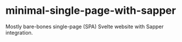 # minimal-single-page-with-sapper
Mostly bare-bones single-page (SPA) Svelte website with Sapper integration.
